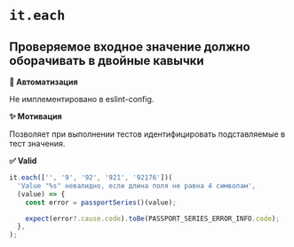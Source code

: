 # `it.each`

## Проверяемое входное значение должно оборачивать в двойные кавычки

**🤖 Автоматизация**

Не имплементировано в eslint-config.

**✨ Мотивация**

Позволяет при выполнении тестов идентифицировать подставляемые в тест значения.

**✅ Valid**

```ts
it.each(['', '9', '92', '921', '92176'])(
  'Value "%s" невалидно, если длина поля не равна 4 символам',
  (value) => {
    const error = passportSeries()(value);

    expect(error?.cause.code).toBe(PASSPORT_SERIES_ERROR_INFO.code);
  },
);
```
